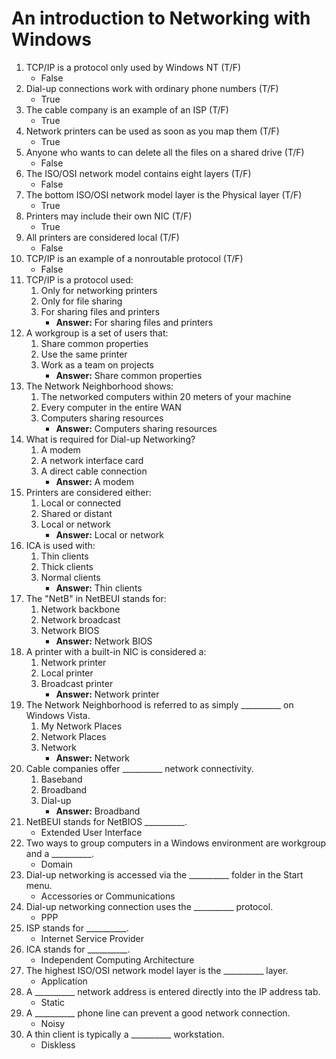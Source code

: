# An introduction to Networking with Windows

1. TCP/IP is a protocol only used by Windows NT (T/F)
	- False
2. Dial-up connections work with ordinary phone numbers (T/F)
	- True
3. The cable company is an example of an ISP (T/F)
	- True
4. Network printers can be used as soon as you map them (T/F)
	- True
5. Anyone who wants to can delete all the files on a shared drive (T/F)
	- False
6. The ISO/OSI network model contains eight layers (T/F)
	- False
7. The bottom ISO/OSI network model layer is the Physical layer (T/F)
	- True
8. Printers may include their own NIC (T/F)
	- True
9. All printers are considered local (T/F)
	- False
10. TCP/IP is an example of a nonroutable protocol (T/F)
	- False
11. TCP/IP is a protocol used:
	1. Only for networking printers
	2. Only for file sharing
	3. For sharing files and printers
		- **Answer:** For sharing files and printers
12. A workgroup is a set of users that:
	1. Share common properties
	2. Use the same printer
	3. Work as a team on projects
		- **Answer:** Share common properties
13. The Network Neighborhood shows:
	1. The networked computers within 20 meters of your machine
	2. Every computer in the entire WAN
	3. Computers sharing resources
		- **Answer:** Computers sharing resources
14. What is required for Dial-up Networking?
	1. A modem
	2. A network interface card
	3. A direct cable connection
		- **Answer:** A modem
15. Printers are considered either:
	1. Local or connected
	2. Shared or distant
	3. Local or network
		- **Answer:** Local or network
16. ICA is used with:
	1. Thin clients
	2. Thick clients
	3. Normal clients
		- **Answer:** Thin clients
17. The "NetB" in NetBEUI stands for:
	1. Network backbone
	2. Network broadcast
	3. Network BIOS
		- **Answer:** Network BIOS
18. A printer with a built-in NIC is considered a:
	1. Network printer
	2. Local printer
	3. Broadcast printer
		- **Answer:** Network printer
19. The Network Neighborhood is referred to as simply \_\_\_\_\_\_\_\_\_\_ on Windows Vista.
	1. My Network Places
	2. Network Places
	3. Network
		- **Answer:** Network
20. Cable companies offer \_\_\_\_\_\_\_\_\_\_ network connectivity.
	1. Baseband
	2. Broadband
	3. Dial-up
		- **Answer:** Broadband
21. NetBEUI stands for NetBIOS \_\_\_\_\_\_\_\_\_\_.
	- Extended User Interface
22. Two ways to group computers in a Windows environment are workgroup and a \_\_\_\_\_\_\_\_\_\_.
	- Domain
23. Dial-up networking is accessed via the \_\_\_\_\_\_\_\_\_\_ folder in the Start menu.
	- Accessories or Communications
24. Dial-up networking connection uses the \_\_\_\_\_\_\_\_\_\_ protocol.
	- PPP
25. ISP stands for \_\_\_\_\_\_\_\_\_\_.
	- Internet Service Provider
26. ICA stands for \_\_\_\_\_\_\_\_\_\_.
	- Independent Computing Architecture
27. The highest ISO/OSI network model layer is the \_\_\_\_\_\_\_\_\_\_ layer.
	- Application
28. A \_\_\_\_\_\_\_\_\_\_ network address is entered directly into the IP address tab.
	- Static
29. A \_\_\_\_\_\_\_\_\_\_ phone line can prevent a good network connection.
	- Noisy
30. A thin client is typically a \_\_\_\_\_\_\_\_\_\_ workstation.
	- Diskless
